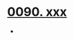 # [0090. xxx](https://github.com/Tdahuyou/TNotes.react/tree/main/0090.%20xxx)

<!-- region:toc -->


- 

<!-- endregion:toc -->
